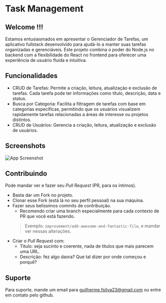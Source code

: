 
# Task Management
## Welcome !!!
Estamos entusiasmados em apresentar o Gerenciador de Tarefas, um aplicativo fullstack desenvolvido para ajudá-lo a manter suas tarefas organizadas e gerenciáveis. Este projeto combina o poder do Node.js no backend com a flexibilidade do React no frontend para oferecer uma experiência de usuário fluida e intuitiva.
## Funcionalidades

- CRUD de Tarefas: Permite a criação, leitura, atualização e exclusão de tarefas. Cada tarefa pode ter informações como título, descrição, data e status.
- Busca por Categoria: Facilita a filtragem de tarefas com base em categorias específicas, permitindo que os usuários visualizem rapidamente tarefas relacionadas a áreas de interesse ou projetos distintos.
- CRUD de Usuários: Gerencia a criação, leitura, atualização e exclusão de usuários.


## Screenshots

![App Screenshot](https://via.placeholder.com/468x300?text=App+Screenshot+Here)


## Contribuindo

Pode mandar ver e fazer seu _Pull Request_ (PR, para os íntimos).
- Basta dar um Fork no projeto.
- Clonar esse Fork (está lá no seu perfil pessoal) na sua máquina.
- Fazer seus belíssimos commits de contribuição. 
  - Recomendo criar uma branch especialmente para cada contexto de PR que você está fazendo.
  > Exemplo: `improvement/add-awesome-and-fantastic-file`, e mandar ver nessas alterações.
- Criar o _Pull Request_ com:
  - Titulo: seja sucinto e coerente, nada de titulos que mais parecem uma URL.
  - Descrição: fez algo daora? Que tal dizer por onde começou e porquê?  



## Suporte

Para suporte, mande um email para guilherme.fsilva23@gmail.com ou entre em contato pelo github.

